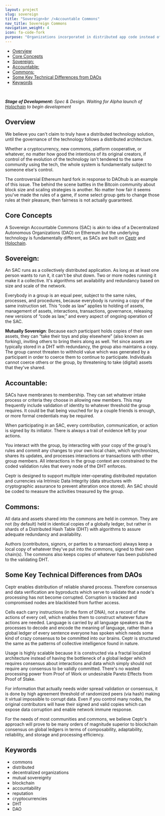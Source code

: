 ```yaml
---
layout: project
slug: sovereign
title: "Sovereign<br />Accountable Commons"
nav_title: Sovereign Commons
navigation_weight: 4
icon: fa-code-fork
purpose: "Organizations incorporated in distributed app code instead of legal codes enabling new patterns of self-governance and mutual sovereignty."
---
```

<!-- TOC START min:1 max:3 link:true update:true -->
  - [Overview](#overview)
  - [Core Concepts](#core-concepts)
  - [Sovereign:](#sovereign)
  - [Accountable:](#accountable)
  - [Commons:](#commons)
  - [Some Key Technical Differences from DAOs](#some-key-technical-differences-from-daos)
  - [Keywords](#keywords)

<!-- TOC END -->

<br /><div class="alert alert-warning" role="alert" markdown="1"><em><b>Stage of Development:</b> Spec & Design. Waiting for Alpha launch of [Holochain](/projects/holochain) to begin development</em></div>

## Overview
We believe you can't claim to truly have a distributed technology solution, until the governance of the technology follows a distributed architecture.

Whether a cryptocurrency, new commons, platform cooperative, or whatever, no matter how good the intentions of its original creators, if control of the evolution of the technology isn't tendered to the same community using the tech, the whole system is fundamentally subject to someone else's control.

The controversial Ethereum hard fork in response to DAOhub is an example of this issue. The behind the scene battles in the Bitcoin community about block size and scaling strategies is another. No matter how fair it seems you've made the rules of a game, if some select group gets to change those rules at their pleasure, then fairness is not actually guaranteed.

## Core Concepts
A Sovereign Accountable Commons (SAC) is akin to idea of a Decentralized Autonomous Organizations (DAO) on Ethereum but the underlying technology is fundamentally different, as SACs are built on [Ceptr](/projects/core) and [Holochain](/projects/holochains).

## Sovereign:
An SAC runs as a collectively distributed application. As long as at least one person wants to run it, it can't be shut down. Two or more nodes running it make it a collective. It's algorithms set availability and redundancy based on size and scale of the network.

Everybody in a group is an equal peer, subject to the same rules, processes, and procedures, because everybody is running a copy of the same instruction set. This “code as law” applies to holding of assets, management of assets, interactions, transactions, governance, releasing new versions of “code as law,” and every aspect of ongoing operation of the SAC.

**Mutually Sovereign**: Because each participant holds copies of their own assets, they can “take their toys and play elsewhere” (also known as forking), inviting others to bring theirs along as well.  Yet since assets are typically stored in a DHT with redundancy, the group also maintains a copy. The group cannot threaten to withhold value which was generated by a participant in order to coerce them to continue to participate. Individuals cannot coerce others or the group, by threatening to take (digital) assets that they've shared.

## Accountable:
SACs have membranes to membership. They can set whatever intake process or criteria they choose in allowing new members. This may frequently include validation of identity to whatever threshold the group requires. It could be that being vouched for by a couple friends is enough, or more formal credentials may be required.

When participating in an SAC, every contribution, communication, or action is signed by its initiator. There is always a trail of evidence left by your actions.

You interact with the group, by interacting with your copy of the group's rules and commit any changes to your own local chain, which synchronizes, shares its updates, and processes interactions or transactions with other group members. All interactions in the group context are constrained to the coded validation rules that every node of the DHT enforces.

Ceptr is designed to support multiple inter-operating distributed reputation and currencies via Intrinsic Data Integrity (data structures with cryptographic assurance to prevent alteration once stored). An SAC should be coded to measure the activities treasured by the group.

## Commons:
All data and assets shared into the commons are held in common. They are not (by default) held in identical copies of a globally ledger, but rather in shards of a Distributed Hash Table (DHT) with algorithms to assure adequate redundancy and availability.

Authors (contributors, signors, or parties to a transaction) always keep a local copy of whatever they've put into the commons, signed to their own chain(s). The commons also keeps copies of whatever has been published to the validating DHT.


## Some Key Technical Differences from DAOs
Ceptr enables distribution of reliable shared process. Therefore consensus and data verification are byproducts which serve to validate that a node's processing has not become corrupted. Corruption is tracked and compromised nodes are blacklisted from further access.

Cells each carry instructions (in the form of DNA), not a record of the actions of every cell, which enables them to construct whatever future actions are needed. Language is carried by all language speakers as the processes to decode and encode the meaning of language, rather than a global ledger of every sentence everyone has spoken which needs some kind of crazy consensus to be committed into our brains.  Ceptr is structured the same as the patterns of collective intelligence found in nature.

Usage is highly scalable because it is constructed via a fractal localized architecture instead of having the bottleneck of a global ledger which requires consensus about interactions and data which simply should not require any consensus to be validly committed.
There's no wasted processing power from Proof of Work or undesirable Pareto Effects from Proof of Stake.

For information that actually needs wider spread validation or consensus, it is done by high agreement threshold of randomized peers (via hash) making it virtual impossible to corrupt data. Even if you control many nodes, the original contributors will have their signed and valid copies which can expose data corruption and enable network immune response.

For the needs of most communities and commons, we believe Ceptr's approach will prove to be many orders of magnitude superior to blockchain consensus on global ledgers in terms of composability, adaptability, reliability, and storage and processing efficiency.


## Keywords
 - commons
 - distributed
 - decentralized organizations
 - mutual sovereignty
 - blockchain
 - accountability
 - reputation
 - cryptocurrencies
 - DHT
 - DAO
